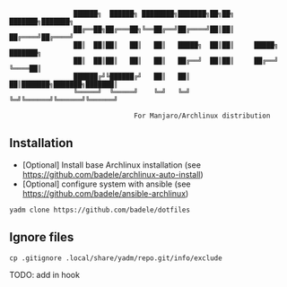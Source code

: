 
```
                ██████╗  ██████╗ ████████╗███████╗██╗██╗     ███████╗███████╗
                ██╔══██╗██╔═══██╗╚══██╔══╝██╔════╝██║██║     ██╔════╝██╔════╝
                ██║  ██║██║   ██║   ██║   █████╗  ██║██║     █████╗  ███████╗
                ██║  ██║██║   ██║   ██║   ██╔══╝  ██║██║     ██╔══╝  ╚════██║
                ██████╔╝╚██████╔╝   ██║   ██║     ██║███████╗███████╗███████║
                ╚═════╝  ╚═════╝    ╚═╝   ╚═╝     ╚═╝╚══════╝╚══════╝╚══════╝
                
                               For Manjaro/Archlinux distribution
```

## Installation


- [Optional] Install base Archlinux installation (see https://github.com/badele/archlinux-auto-install)
- [Optional] configure system with ansible (see https://github.com/badele/ansible-archlinux)

`yadm clone https://github.com/badele/dotfiles`

## Ignore files

`cp .gitignore .local/share/yadm/repo.git/info/exclude`

TODO: add in hook